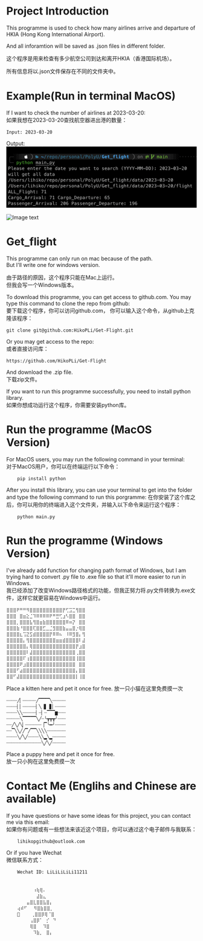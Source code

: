 # Project Introduction
  
This programme is used to check how many airlines arrive and departure of HKIA (Hong Kong International Airport).  
  
And all inforamtion will be saved as .json files in different folder.  

这个程序是用来检查有多少航空公司到达和离开HKIA（香港国际机场）。   
  
所有信息将以.json文件保存在不同的文件夹中。  

# Example(Run in terminal MacOS)  
  
If I want to check the number of airlines at 2023-03-20:  
如果我想在2023-03-20查找航空器进出港的数量：  

    Input: 2023-03-20

Output:  
![Image text](https://github.com/HikoPLi/Get-Flight/blob/main/Images4README/example.png)  
  
![Image text](https://github.com/HikoPLi/Get-Flight/blob/main/Images4README/output.png)  


# Get_flight
This programme can only run on mac because of the path.   
 But I'll write one for windows version.  

 由于路径的原因，这个程序只能在Mac上运行。   
 但我会写一个Windows版本。  

 To download this programme, you can get access to github.com.
 You may type this command to clone the repo from github:  
 要下载这个程序，你可以访问github.com，
 你可以输入这个命令，从github上克隆该程序：  

    git clone git@github.com:HikoPLi/Get-Flight.git

Or you may get access to the repo:  
或者直接访问库：  

    https://github.com/HikoPLi/Get-Flight

And download the .zip file.  
下载zip文件。  

 If you want to run this programme successfully, you need to install python library.  
 如果你想成功运行这个程序，你需要安装python库。  


# Run the programme (MacOS Version)
For MacOS users, you may run the following command in your terminal:  
对于MacOS用户，你可以在终端运行以下命令：  

        pip install python

After you install this library, you can use your terminal to get into the folder and type the following command to run this porgramme:
在你安装了这个库之后，你可以用你的终端进入这个文件夹，并输入以下命令来运行这个程序：  

        python main.py

# Run the programme (Windows Version)

I've already add function for changing path format of Windows, but I am trying hard to convert .py file to .exe file so that it'll more easier to run in Windows.  
我已经添加了改变Windows路径格式的功能，但我正努力将.py文件转换为.exe文件，这样它就更容易在Windows中运行。  

    ⣿⣿⣿⠟⠛⠛⠻⣿⣿⣿⣿⣿⣿⣿⣿⣿⣿⡟⢋⣩⣉⢻⣿⣿  
    ⣿⣿⣿⠀⣿⣶⣕⣈⠹⠿⠿⠿⠿⠟⠛⣛⢋⣰⠣⣿⣿⠀⣿⣿  
    ⣿⣿⣿⡀⣿⣿⣿⣧⢻⣿⣶⣷⣿⣿⣿⣿⣿⣿⠿⠶⡝⠀⣿⣿  
    ⣿⣿⣿⣷⠘⣿⣿⣿⢏⣿⣿⣋⣀⣈⣻⣿⣿⣷⣤⣤⣿⡐⢿⣿  
    ⣿⣿⣿⣿⣆⢩⣝⣫⣾⣿⣿⣿⣿⡟⠿⠿⠦⠀⠸⠿⣻⣿⡄⢻  
    ⣿⣿⣿⣿⣿⡄⢻⣿⣿⣿⣿⣿⣿⣿⣿⣶⣶⣾⣿⣿⣿⣿⠇⣼  
    ⣿⣿⣿⣿⣿⣿⡄⢿⣿⣿⣿⣿⣿⣿⣿⣿⣿⣿⣿⣿⣿⡟⣰⣿  
    ⣿⣿⣿⣿⣿⣿⠇⣼⣿⣿⣿⣿⣿⣿⣿⣿⣿⣿⣿⣿⣿⢀⣿⣿  
    ⣿⣿⣿⣿⣿⠏⢰⣿⣿⣿⣿⣿⣿⣿⣿⣿⣿⣿⣿⣿⣿⢸⣿⣿  
    ⣿⣿⣿⣿⠟⣰⣿⣿⣿⣿⣿⣿⣿⣿⣿⣿⣿⣿⣿⣿⣿⠀⣿⣿  
    ⣿⣿⣿⠋⣴⣿⣿⣿⣿⣿⣿⣿⣿⣿⣿⣿⣿⣿⣿⣿⣿⡄⣿⣿    
    ⣿⣿⠋⣼⣿⣿⣿⣿⣿⣿⣿⣿⣿⣿⣿⣿⣿⣿⣿⣿⣿⡇⢸⣿  

Place a kitten here and pet it once for free. 
放一只小猫在这里免费摸一次  

    ┈┈┈┈╱▏┈┈┈┈┈╱▔▔▔▔╲┈┈┈┈┈
    ┈┈┈┈▏▏┈┈┈┈┈▏╲▕▋▕▋▏┈┈┈┈
    ┈┈┈┈╲╲┈┈┈┈┈▏┈▏┈▔▔▔▆┈┈┈
    ┈┈┈┈┈╲▔▔▔▔▔╲╱┈╰┳┳┳╯┈┈┈
    ┈┈╱╲╱╲▏┈┈┈┈┈┈▕▔╰━╯┈┈┈┈
    ┈┈▔╲╲╱╱▔╱▔▔╲╲╲╲┈┈┈┈┈┈┈
    ┈┈┈┈╲╱╲╱┈┈┈┈╲╲▂╲▂┈┈┈┈┈
    ┈┈┈┈┈┈┈┈┈┈┈┈┈╲╱╲╱┈┈┈┈┈

Place a puppy here and pet it once for free.  
放一只小狗在这里免费摸一次   

# Contact Me (Englihs and Chinese are available)
If you have questions or have some ideas for this project, you can contact me via this email:  
如果你有问题或有一些想法来该近这个项目，你可以通过这个电子邮件与我联系：  

        lihikopgithub@outlook.com

Or if you have Wechat  
微信联系方式：  

        Wechat ID: LiLiLiLiLi11211


        ⠀⠀⠀ ⠀⠰⢷⢿⠄
        ⠀⠀⠀⠀ ⠀⣼⣷⣄
        ⠀ ⠀⣤⣿⣇⣿⣿⣧⣿⡄
        ⢴⠾⠋⠀⠀⠻⣿⣷⣿⣿⡀
        🏀   ⠀⢀⣿⣿⡿⢿⠈⣿
        ⠀⠀⠀ ⢠⣿⡿⠁⠀⡊⠀⠙
        ⠀ ⠀⠀⢿⣿⠀⠀⠹⣿
        ⠀⠀ ⠀⠀⠹⣷⡀⠀⣿⡄